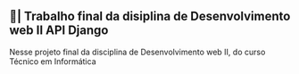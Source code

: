 ## 📑| Trabalho final da disiplina de Desenvolvimento web II API Django

  Nesse projeto final da disciplina de Desenvolvimento web II, do curso Técnico em Informática  

